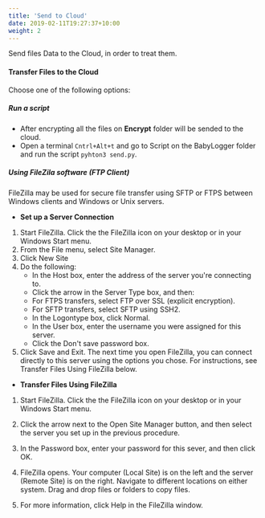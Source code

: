 ```yaml
---
title: 'Send to Cloud'
date: 2019-02-11T19:27:37+10:00
weight: 2
---
```


Send files Data to the Cloud, in order to treat them.
<!--more-->
#### Transfer Files to the Cloud
Choose one of the following options:

##### Run a script
- After encrypting all the files  on **Encrypt** folder will be sended to the cloud.
- Open a terminal `Cntrl+Alt+t` and go to Script on the BabyLogger folder and run the script `pyhton3 send.py`.
  
##### Using FileZila software (FTP Client)
FileZilla may be used for secure file transfer using SFTP or FTPS between Windows clients and Windows or Unix servers.
  
  - **Set up a Server Connection**

  1. Start FileZilla. Click the the FileZilla icon on your desktop or in your Windows Start menu.
  2. From the File menu, select Site Manager.
  3. Click New Site
  4. Do the following:
     - In the Host box, enter the address of the server you're connecting to.
     - Click the arrow in the Server Type box, and then:
     - For FTPS transfers, select FTP over SSL (explicit encryption).
     - For SFTP transfers, select SFTP using SSH2.
     - In the Logontype box, click Normal.
     - In the User box, enter the username you were assigned for this server.
     - Click the Don't save password box.
5. Click Save and Exit.
The next time you open FileZilla, you can connect directly to this server using the options you chose. For instructions, see Transfer Files Using FileZilla below.

- **Transfer Files Using FileZilla**

1. Start FileZilla. Click the the FileZilla icon on your desktop or in your Windows Start menu. 
2. Click the arrow next to the Open Site Manager button, and then select the server you set up in the previous procedure.
3. In the Password box, enter your password for this sever, and then click OK.

4. FileZilla opens. Your computer (Local Site) is on the left and the server (Remote Site) is on the right. Navigate to different locations on either system. Drag and drop files or folders to copy files.
5. For more information, click Help in the FileZilla window.
